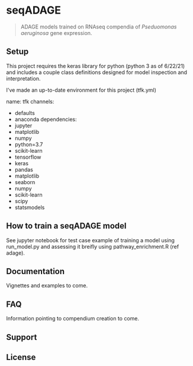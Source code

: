 # seqADAGE

> ADAGE models trained on RNAseq compendia of *Pseduomonas aeruginosa* gene expression.

## Setup

This project requires the keras library for python (python 3 as of 6/22/21) and includes a couple class definitions designed for model inspection and interpretation. 

I've made an up-to-date environment for this project (tfk.yml)

name: tfk
channels:
  - defaults
  - anaconda
dependencies:
  - jupyter
  - matplotlib
  - numpy
  - python=3.7
  - scikit-learn
  - tensorflow
  - keras
  - pandas
  - matplotlib
  - seaborn
  - numpy
  - scikit-learn
  - scipy
  - statsmodels

## How to train a seqADAGE model

See jupyter notebook for test case example of training a model using run_model.py and assessing it breifly using pathway_enrichment.R (ref adage).

## Documentation

Vignettes and examples to come.

## FAQ

Information pointing to compendium creation to come.

## Support

## License 

